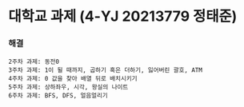 # 대학교 과제 (4-YJ 20213779 정태준)

### 해결
```
2주차 과제: 동전0
3주차 과제: 1이 될 때까지, 곱하기 혹은 더하기, 잃어버린 괄호, ATM
4주차 과제: 0 값을 찾아 배열 뒤로 배치시키기
5주차 과제: 상하좌우, 시각, 왕실의 나이트
6주차 과제: BFS, DFS, 얼음얼리기
```
